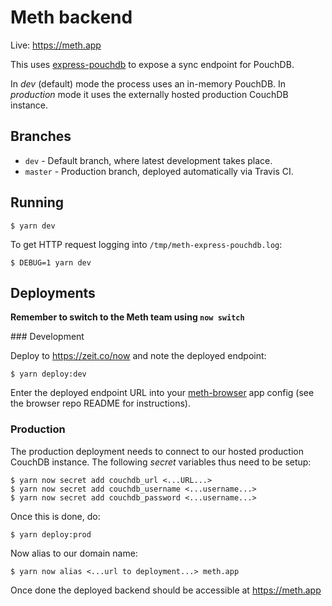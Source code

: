 # Meth backend

Live: https://meth.app

This uses [express-pouchdb](https://github.com/pouchdb/pouchdb-server#express-pouchdb) to expose a sync endpoint for PouchDB.

In _dev_ (default) mode the process uses an in-memory PouchDB. In _production_
mode it uses the externally hosted production CouchDB instance.

## Branches

* `dev` - Default branch, where latest development takes place.
* `master` - Production branch, deployed automatically via Travis CI.

## Running

```shell
$ yarn dev
```

To get HTTP request logging into `/tmp/meth-express-pouchdb.log`:

```shell
$ DEBUG=1 yarn dev
```

## Deployments

**Remember to switch to the Meth team using `now switch`**

### Development

Deploy to https://zeit.co/now and note the deployed endpoint:

```shell
$ yarn deploy:dev
```

Enter the deployed endpoint URL into your [meth-browser](https://github.com/meth-browser/meth) app config (see the browser repo README for instructions).

### Production

The production deployment needs to connect to our hosted production CouchDB
instance. The following _secret_ variables thus need to be setup:

```shell
$ yarn now secret add couchdb_url <...URL...>
$ yarn now secret add couchdb_username <...username...>
$ yarn now secret add couchdb_password <...username...>
```

Once this is done, do:

```shell
$ yarn deploy:prod
```

Now alias to our domain name:

```shell
$ yarn now alias <...url to deployment...> meth.app
```

Once done the deployed backend should be accessible at https://meth.app
